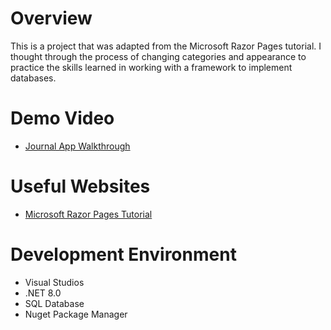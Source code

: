 # Overview
This is a project that was adapted from the Microsoft Razor Pages tutorial.  I thought through the process of changing categories and appearance to practice the skills learned in working with a framework to implement databases.

# Demo Video
* [Journal App Walkthrough](https://youtu.be/nPAU-KUyZFs)

# Useful Websites
* [Microsoft Razor Pages Tutorial](https://learn.microsoft.com/en-us/aspnet/core/tutorials/razor-pages/razor-pages-start?view=aspnetcore-8.0&tabs=visual-studio)
  
# Development Environment
* Visual Studios
* .NET 8.0
* SQL Database
* Nuget Package Manager
